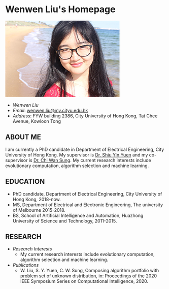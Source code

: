 # Wenwen Liu's Homepage

![Image of WwL](./wwl.jpeg )
- *Wenwen Liu* 
- *Email*: wenwen.liu@my.cityu.edu.hk
- *Address*: FYW building 2386, City University of Hong Kong, Tat Chee Avenue, Kowloon Tong

## ABOUT ME

I am currently a PhD candidate in Department of Electrical Engineering, City University of Hong Kong. My supervisor is <a href="http://www.ee.cityu.edu.hk/~syyuen/">Dr. Shiu Yin Yuen</a> and my co-supervisor is <a href="https://www.ee.cityu.edu.hk/~cwsung/">Dr. Chi Wan Sung</a>. My current research interests include evolutionary computation, algorithm selection and machine learning.

## EDUCATION
- PhD candidate, Department of Electrical Engineering, City University of Hong Kong, 2018-now.
- MS, Department of Electrical and Electronic Engineering, The university of Melbourne 2015-2018.
- BS, School of Artificial Intelligence and Automation, Huazhong University of Science and Technology, 2011-2015.

## RESEARCH
- *Research Interests*
  - My current research interests include evolutionary computation, algorithm selection and machine learning.
- *Publications*
  - W.  Liu,  S.  Y.  Yuen,  C.  W.  Sung,  Composing  algorithm  portfolio  with problem  set  of  unknown  distribution,  in:  Proceedings  of  the  2020  IEEE Symposium Series on Computational Intelligence, 2020.
